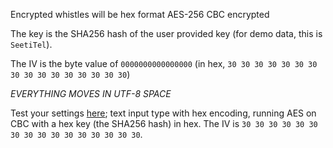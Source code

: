 Encrypted whistles will be hex format AES-256 CBC encrypted

The key is the SHA256 hash of the user provided key (for demo data, this is `SeetiTel`).

The IV is the byte value of `0000000000000000` (in hex, `30 30 30 30 30 30 30 30 30 30 30 30 30 30 30 30`)

*EVERYTHING MOVES IN UTF-8 SPACE*

Test your settings [here](http://aes.online-domain-tools.com/); text input type with hex encoding, running AES on CBC with a hex key (the SHA256 hash) in hex. The IV is `30 30 30 30 30 30 30 30 30 30 30 30 30 30 30 30`.
